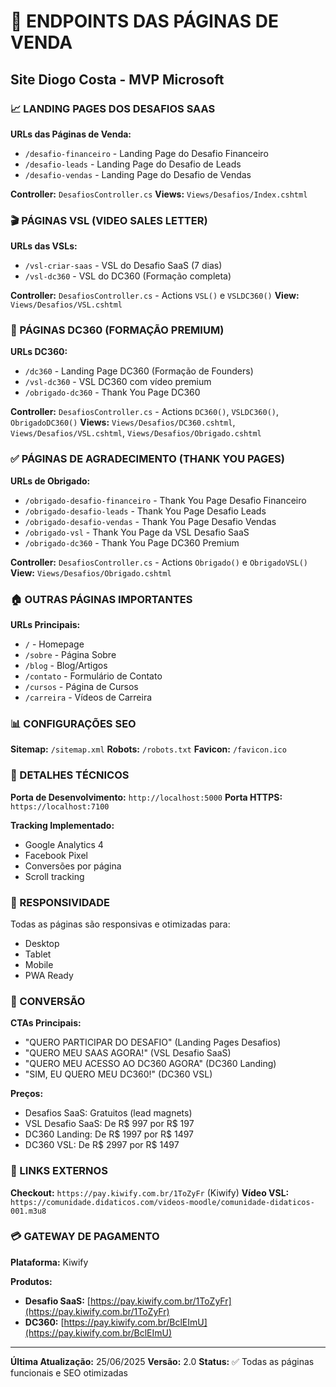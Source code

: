 # 🚀 ENDPOINTS DAS PÁGINAS DE VENDA
## Site Diogo Costa - MVP Microsoft

### 📈 LANDING PAGES DOS DESAFIOS SAAS

**URLs das Páginas de Venda:**
- `/desafio-financeiro` - Landing Page do Desafio Financeiro
- `/desafio-leads` - Landing Page do Desafio de Leads  
- `/desafio-vendas` - Landing Page do Desafio de Vendas

**Controller:** `DesafiosController.cs`
**Views:** `Views/Desafios/Index.cshtml`

### 🎬 PÁGINAS VSL (VIDEO SALES LETTER) 

**URLs das VSLs:**
- `/vsl-criar-saas` - VSL do Desafio SaaS (7 dias)
- `/vsl-dc360` - VSL do DC360 (Formação completa)

**Controller:** `DesafiosController.cs` - Actions `VSL()` e `VSLDC360()`
**View:** `Views/Desafios/VSL.cshtml`

### 👑 PÁGINAS DC360 (FORMAÇÃO PREMIUM)

**URLs DC360:**
- `/dc360` - Landing Page DC360 (Formação de Founders)
- `/vsl-dc360` - VSL DC360 com vídeo premium
- `/obrigado-dc360` - Thank You Page DC360

**Controller:** `DesafiosController.cs` - Actions `DC360()`, `VSLDC360()`, `ObrigadoDC360()`
**Views:** `Views/Desafios/DC360.cshtml`, `Views/Desafios/VSL.cshtml`, `Views/Desafios/Obrigado.cshtml`

### ✅ PÁGINAS DE AGRADECIMENTO (THANK YOU PAGES)

**URLs de Obrigado:**
- `/obrigado-desafio-financeiro` - Thank You Page Desafio Financeiro
- `/obrigado-desafio-leads` - Thank You Page Desafio Leads
- `/obrigado-desafio-vendas` - Thank You Page Desafio Vendas
- `/obrigado-vsl` - Thank You Page da VSL Desafio SaaS
- `/obrigado-dc360` - Thank You Page DC360 Premium

**Controller:** `DesafiosController.cs` - Actions `Obrigado()` e `ObrigadoVSL()`
**View:** `Views/Desafios/Obrigado.cshtml`

### 🏠 OUTRAS PÁGINAS IMPORTANTES

**URLs Principais:**
- `/` - Homepage
- `/sobre` - Página Sobre
- `/blog` - Blog/Artigos
- `/contato` - Formulário de Contato
- `/cursos` - Página de Cursos
- `/carreira` - Vídeos de Carreira

### 📊 CONFIGURAÇÕES SEO

**Sitemap:** `/sitemap.xml`
**Robots:** `/robots.txt`
**Favicon:** `/favicon.ico`

### 🔧 DETALHES TÉCNICOS

**Porta de Desenvolvimento:** `http://localhost:5000`
**Porta HTTPS:** `https://localhost:7100`

**Tracking Implementado:**
- Google Analytics 4
- Facebook Pixel
- Conversões por página
- Scroll tracking

### 📱 RESPONSIVIDADE

Todas as páginas são responsivas e otimizadas para:
- Desktop
- Tablet  
- Mobile
- PWA Ready

### 🎯 CONVERSÃO

**CTAs Principais:**
- "QUERO PARTICIPAR DO DESAFIO" (Landing Pages Desafios)
- "QUERO MEU SAAS AGORA!" (VSL Desafio SaaS)
- "QUERO MEU ACESSO AO DC360 AGORA" (DC360 Landing)
- "SIM, EU QUERO MEU DC360!" (DC360 VSL)

**Preços:**
- Desafios SaaS: Gratuitos (lead magnets)
- VSL Desafio SaaS: De R$ 997 por R$ 197
- DC360 Landing: De R$ 1997 por R$ 1497
- DC360 VSL: De R$ 2997 por R$ 1497

### 🔗 LINKS EXTERNOS

**Checkout:** `https://pay.kiwify.com.br/1ToZyFr` (Kiwify)
**Vídeo VSL:** `https://comunidade.didaticos.com/videos-moodle/comunidade-didaticos-001.m3u8`

### 💳 GATEWAY DE PAGAMENTO

**Plataforma:** Kiwify

**Produtos:**
- **Desafio SaaS:** [https://pay.kiwify.com.br/1ToZyFr](https://pay.kiwify.com.br/1ToZyFr)
- **DC360:** [https://pay.kiwify.com.br/BclEImU](https://pay.kiwify.com.br/BclEImU)

---

**Última Atualização:** 25/06/2025
**Versão:** 2.0
**Status:** ✅ Todas as páginas funcionais e SEO otimizadas 